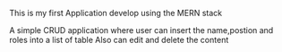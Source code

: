 This is my first Application develop using the MERN stack 

A simple CRUD application where user can insert the name,postion and roles into a list of table
Also can edit and delete the content

